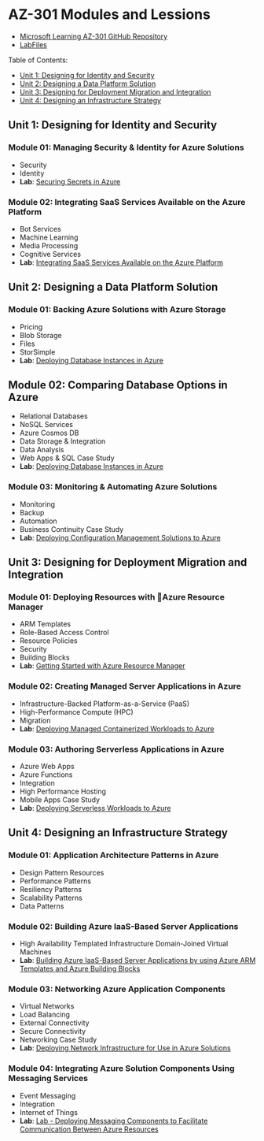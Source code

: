 # AZ-301 Modules and Lessions


* [Microsoft Learning AZ-301 GitHub Repository](https://github.com/MicrosoftLearning/AZ-301-MicrosoftAzureArchitectDesign)
* [LabFiles](https://github.com/MicrosoftLearning/AZ-301-MicrosoftAzureArchitectDesign/tree/master/allfiles)

Table of Contents:

* [Unit 1: Designing for Identity and Security](#unit-1-designing-for-identity-and-security)
* [Unit 2: Designing a Data Platform Solution](#unit-2-designing-a-data-platform-solution)
* [Unit 3: Designing for Deployment Migration and Integration](#unit-3-designing-for-deployment-migration-and-integration)
* [Unit 4: Designing an Infrastructure Strategy](#unit-4-designing-an-infrastructure-strategy)

## Unit 1: Designing for Identity and Security

### Module 01: Managing Security & Identity for Azure Solutions

* Security
* Identity
* **Lab**: [Securing Secrets in Azure](https://github.com/MicrosoftLearning/AZ-301-MicrosoftAzureArchitectDesign/blob/master/Instructions/AZ-301T01_Lab_Mod01_Securing%20Secrets%20in%20Azure.md)

### Module 02: Integrating SaaS Services Available on the Azure Platform

* Bot Services
* Machine Learning
* Media Processing
* Cognitive Services
* **Lab**: [Integrating SaaS Services Available on the Azure Platform](https://github.com/MicrosoftLearning/AZ-301-MicrosoftAzureArchitectDesign/blob/master/Instructions/AZ-301T01_Lab_Mod02_Deploying%20Service%20Instances%20as%20Components%20of%20Overall%20Azure%20Solutions.md)

## Unit 2: Designing a Data Platform Solution

### Module 01: Backing Azure Solutions with Azure Storage

* Pricing
* Blob Storage
* Files
* StorSimple
* **Lab**: [Deploying Database Instances in Azure](https://github.com/MicrosoftLearning/AZ-301-MicrosoftAzureArchitectDesign/blob/master/Instructions/AZ-301T02_Lab_Mod02_Deploying%20Database%20Instances%20in%20Azure.md)

## Module 02: Comparing Database Options in Azure

* Relational Databases
* NoSQL Services
* Azure Cosmos DB
* Data Storage & Integration
* Data Analysis
* Web Apps & SQL Case Study
* **Lab**: [Deploying Database Instances in Azure](https://github.com/MicrosoftLearning/AZ-301-MicrosoftAzureArchitectDesign/blob/master/Instructions/AZ-301T02_Lab_Mod02_Deploying%20Database%20Instances%20in%20Azure.md)

### Module 03: Monitoring & Automating Azure Solutions

* Monitoring
* Backup
* Automation
* Business Continuity Case Study
* **Lab**: [Deploying Configuration Management Solutions to Azure](https://github.com/MicrosoftLearning/AZ-301-MicrosoftAzureArchitectDesign/blob/master/Instructions/AZ-301T02_Lab_Mod03_Deploying%20Configuration%20Management%20solutions%20to%20Azure.md)

## Unit 3: Designing for Deployment Migration and Integration

### Module 01: Deploying Resources with Azure Resource Manager

* ARM Templates
* Role-Based Access Control
* Resource Policies
* Security
* Building Blocks
* **Lab**: [Getting Started with Azure Resource Manager](https://github.com/MicrosoftLearning/AZ-301-MicrosoftAzureArchitectDesign/blob/master/Instructions/AZ-301T03_Lab_Mod01_Getting%20Started%20with%20Azure%20Resource%20Manager%20Templates.md)

### Module 02: Creating Managed Server Applications in Azure

* Infrastructure-Backed Platform-as-a-Service (PaaS)
* High-Performance Compute (HPC)
* Migration
* **Lab**: [Deploying Managed Containerized Workloads to Azure](https://github.com/MicrosoftLearning/AZ-301-MicrosoftAzureArchitectDesign/blob/master/Instructions/AZ-301T03_Lab_Mod02_Deploying%20Managed%20Containerized%20Workloads%20to%20Azure.md)

### Module 03: Authoring Serverless Applications in Azure

* Azure Web Apps
* Azure Functions
* Integration
* High Performance Hosting
* Mobile Apps Case Study
* **Lab**: [Deploying Serverless Workloads to Azure](https://github.com/MicrosoftLearning/AZ-301-MicrosoftAzureArchitectDesign/blob/master/Instructions/AZ-301T03_Lab_Mod03_Deploying%20Serverless%20Workloads%20to%20Azure.md)

## Unit 4: Designing an Infrastructure Strategy

### Module 01: Application Architecture Patterns in Azure

* Design Pattern Resources
* Performance Patterns
* Resiliency Patterns
* Scalability Patterns
* Data Patterns

### Module 02: Building Azure IaaS-Based Server Applications

* High Availability
Templated Infrastructure
Domain-Joined Virtual Machines
* **Lab**: [Building Azure IaaS-Based Server Applications by using Azure ARM Templates and Azure Building Blocks](https://github.com/MicrosoftLearning/AZ-301-MicrosoftAzureArchitectDesign/blob/master/Instructions/AZ-301T04_Lab_Mod02_Building%20Azure%20IaaS-Based%20Server%20Applications%20by%20using%20ARM.md)

### Module 03: Networking Azure Application Components

* Virtual Networks
* Load Balancing
* External Connectivity
* Secure Connectivity
* Networking Case Study
* **Lab**: [Deploying Network Infrastructure for Use in Azure Solutions](https://github.com/MicrosoftLearning/AZ-301-MicrosoftAzureArchitectDesign/blob/master/Instructions/AZ-301T04_Lab_Mod03_Deploying%20Network%20Infrastructure%20for%20use%20in%20Azure%20Solutions.md)

### Module 04: Integrating Azure Solution Components Using Messaging Services

* Event Messaging
* Integration
* Internet of Things 
* **Lab**: [Lab - Deploying Messaging Components to Facilitate Communication Between Azure Resources](https://github.com/MicrosoftLearning/AZ-301-MicrosoftAzureArchitectDesign/blob/master/Instructions/AZ-301T04_Lab_Mod04_Deploying%20Messaging%20components%20to%20facilitate%20communication%20between%20Azure%20resources.md)

